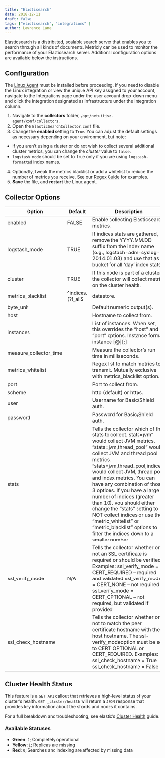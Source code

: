 ```yaml
---
title: "Elastisearch"
date: 2018-12-11
draft: false
tags: ["elastisearch", "integrations" ]
author: Lawrence Lane
---
```

Elasticsearch is a distributed, scalable search server that enables you to search through all kinds of documents. Metricly can be used to monitor the performance of your Elasticsearch server. Additional configuration options are available below the instructions.

## Configuration
The [Linux Agent][1] must be installed before proceeding. If you need to disable the Linux integration or view the unique API key assigned to your account, navigate to the Integrations page under the user account drop-down menu and click the integration designated as Infrastructure under the Integration column.

1. Navigate to the **collectors** folder, `/opt/netuitive-agent/conf/collectors`.
2. Open the `ElasticSearchCollector.conf` file.
3. Change the **enabled** setting to `True`. You can adjust the default settings as necessary depending on your environment, but note:
  - If you aren’t using a cluster or do not wish to collect several additional cluster metrics, you can change the _cluster_ value to `false`.
  - `logstash_mode` should be set to True only if you are using `logstash-formatted` index names.
4. Optionally, tweak the metrics blacklist or add a whitelist to reduce the number of metrics you receive. See our [Regex Guide][2] for examples.
5. **Save** the file, and **restart** the Linux agent.

## Collector Options

| Option                 | Default                                  | Description                                                                                                                                                                                                                                                                                                                                                                                                                                                                                                                              |
|------------------------|------------------------------------------|------------------------------------------------------------------------------------------------------------------------------------------------------------------------------------------------------------------------------------------------------------------------------------------------------------------------------------------------------------------------------------------------------------------------------------------------------------------------------------------------------------------------------------------|
| enabled                | FALSE                                    | Enable collecting Elasticsearch metrics.                                                                                                                                                                                                                                                                                                                                                                                                                                                                                                 |
| logstash_mode          | TRUE                                     | If indices stats are gathered, remove the YYYY.MM.DD suffix from the index name (e.g., logstash-adm-syslog-2014.01.03) and use that as a bucket for all ‘day’ index stats.                                                                                                                                                                                                                                                                                                                                                               |
| cluster                | TRUE                                     | If this node is part of a cluster, the collector will collect metrics on the cluster health.                                                                                                                                                                                                                                                                                                                                                                                                                                             |
| metrics_blacklist      | ^indices\.(?!_all$|datastore\.|docs\.).* | Regex list to match metrics to block. Mutually exclusive with metrics_whitelist option. metrics_blacklist = “.*\.indices\.logstash\..*” would blacklist logstash indices metrics.                                                                                                                                                                                                                                                                                                                                                        |
| byte_unit              |                                          | Default numeric output(s).                                                                                                                                                                                                                                                                                                                                                                                                                                                                                                               |
| host                   |                                          | Hostname to collect from.                                                                                                                                                                                                                                                                                                                                                                                                                                                                                                                |
| instances              |                                          | List of instances. When set, this overrides the “host” and “port” options. Instance format: instance [@][:]                                                                                                                                                                                                                                                                                                                                                                                                                              |
| measure_collector_time |                                          | Measure the collector’s run time in milliseconds.                                                                                                                                                                                                                                                                                                                                                                                                                                                                                        |
| metrics_whitelist      |                                          | Regex list to match metrics to transmit. Mutually exclusive with metrics_blacklist option.                                                                                                                                                                                                                                                                                                                                                                                                                                               |
| port                   |                                          | Port to collect from.                                                                                                                                                                                                                                                                                                                                                                                                                                                                                                                    |
| scheme                 |                                          | http (default) or https.                                                                                                                                                                                                                                                                                                                                                                                                                                                                                                                 |
| user                   |                                          | Username for Basic/Shield auth.                                                                                                                                                                                                                                                                                                                                                                                                                                                                                                          |
| password               |                                          | Password for Basic/Shield auth.                                                                                                                                                                                                                                                                                                                                                                                                                                                                                                          |
| stats                  |                                          | Tells the collector which of the stats to collect. stats=jvm” would collect JVM metrics. ”stats=jvm,thread_pool” would collect JVM and thread pool metrics. ”stats=jvm,thread_pool,indices” would collect JVM, thread pool, and index metrics. You can have any combination of those 3 options. If you have a large number of indices (greater than 10), you should either change the “stats” setting to NOT collect indices or use the “metric_whitelist” or “metric_blacklist” options to filter the indices down to a smaller number. |
| ssl_verify_mode        | N/A                                      | Tells the collector whether or not an SSL certificate is required or should be verified. Examples: ssl_verify_mode = CERT_REQUIRED – required and validated ssl_verify_mode = CERT_NONE – not required ssl_verify_mode = CERT_OPTIONAL – not required, but validated if provided                                                                                                                                                                                                                                                         |
| ssl_check_hostname     |                                          | Tells the collector whether or not to match the peer certificate hostname with the host hostname. The ssl-verify_modeoption must be set to CERT_OPTIONAL or CERT_REQUIRED. Examples: ssl_check_hostname = True ssl_check_hostname = False           |

## Cluster Health Status
This feature is a `GET API` callout that retrieves a high-level status of your cluster’s health. `GET _cluster/health` will return a `JSON` response that provides key information about the shards and nodes it contains.

For a full breakdown and troubleshooting, see elastic’s [Cluster Health](https://www.elastic.co/guide/en/elasticsearch/guide/current/_cluster_health.html) guide.

### Available Statuses
- **Green**: `2`; Completely operational
- **Yellow**: `1`; Replicas are missing
- **Red**: `0`; Searches and indexing are affected by missing data


[1]: /integrations/agents/linux-agent
[2]: /alerts-notifications/policies/regex-guide
